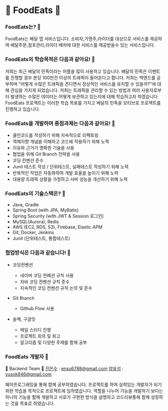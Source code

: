 #  🛵 FoodEats 🛵 

### FoodEats는? 🚀
FoodEats는 배달 앱 서비스입니다. 소비자,가맹주,라이더를 대상으로 서비스를 제공하며 배달주문,점포관리,라이더 배차에 대한 서비스를 제공받을수 있는 서비스입니다.


### FoodEats의 학습목적은 다음과 같아요! 🚀
저희는 최근 배달의 민족이라는 어플을 많이 사용하고 있습니다. 배달의 민족은 이벤트를 진행할 경우 분당 100만건 이상의 트래픽이 들어온다고 합니다. 저희는 백엔드를 공부하며 "어떻게 수많은 트래픽을 견디면서 정상적인 서비스를 유지할 수 있을까?"에 대해 관심을 가지게 되었습니다. 저희는 트래픽을 관리할 수 있는 방법과 여러 사용자로부터 발생하는 수많은 데이터는 어떻게 보관하고 있는지에 대해 학습하고자 하였습니다. FoodEats 프로젝트는 이러한 학습 목표를 가지고 배달의 민족을 모티브로 프로젝트를 진행하고 있습니다.

### FoodEats을 개발하며 중점과제는 다음과 같아요! 🚀
* 클린코드를 작성하기 위해 지속적으로 리팩토링
* 객체지향 개념을 이해하고 코드에 적용하기 위해 노력
* 이유와 근거가 명확한 기술을 사용
* 협업을 위해 Git Branch 전략을 사용
* 코딩 컨벤션 준수
* Junit 테스트 작성 / 단위테스트, 실패테스트 작성하기 위해 노력
* 반복적인 작업은 자동화하여 개발 효울을 높이기 위해 노력
* 대용량 트래픽 상황을 가정하고 서버 성능을 개선하기 위해 노력



### FoodEats의 기술스택은? 🚀
- Java, Gradle
- Spring Boot (with JPA, MyBatis)
- Spring Security (with JWT & Session 로그인)
- MySQL(Aurora), Redis
- AWS (EC2, RDS, S3), Firebase, Elastic APM
- Git, Docker, Jenkins
- Junit (단위테스트, 통합테스트)

### 협업방식은 다음과 같습니다! 🚀 
* 코딩컨벤션
    * 네이버 코딩 컨베션 규칙 사용
    * 자바 코딩 컨벤션 규칙 준수
    * 지속적인 코딩 컨벤션 규칙 논의 및 준수
    
* Git Branch
    * Github Flow 사용
  
* 슬랙, 구글밋
    * 매일 스터디 진행
    * 프로젝트 회의 및 회고
    * 알고리즘 및 다양한 주제를 함께 공부
  
### FoodEats 개발자 🚀
👊 Backend Team 👊
[진은수](https://github.com/Maestro6788) : ensu6788@gmail.com
[양유석](https://github.com/yusok7) : yusok846@gmail.com


페어프로그래밍을 통해 함께 공부하였습니다. 프로젝트를 하며 실력있는 개발자가 되기위한 학습을 목적으로 프로젝트에 임하였습니다. 역할을 나누어 기능을 개발하기 보다는 하나의 기능을 함께 개발하고 서로가 구현한 방식을 설명하고 코드리뷰통해 함께 성장하는 것을 목표로 하였습니다.  


